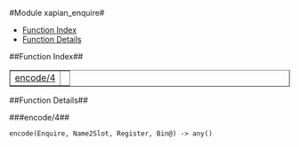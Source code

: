 

#Module xapian_enquire#
* [Function Index](#index)
* [Function Details](#functions)




<a name="index"></a>

##Function Index##


<table width="100%" border="1" cellspacing="0" cellpadding="2" summary="function index"><tr><td valign="top"><a href="#encode-4">encode/4</a></td><td></td></tr></table>


<a name="functions"></a>

##Function Details##

<a name="encode-4"></a>

###encode/4##




`encode(Enquire, Name2Slot, Register, Bin@) -> any()`

